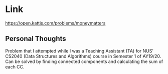 # Link

https://open.kattis.com/problems/moneymatters

## Personal Thoughts

Problem that I attempted while I was a Teaching Assistant (TA) for NUS' CS2040 (Data Structures and Algorithms) course in Semester 1 of AY19/20.
Can be solved by finding connected components and calculating the sum of each CC.

